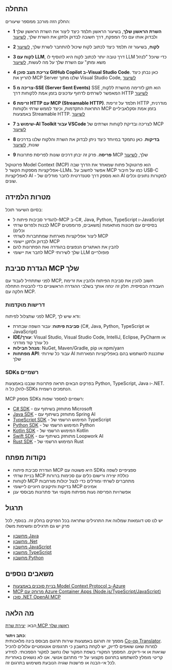 <!--
CO_OP_TRANSLATOR_METADATA:
{
  "original_hash": "97f1c99b5b12cf03d4b1be68b3636a4a",
  "translation_date": "2025-07-04T17:59:23+00:00",
  "source_file": "03-GettingStarted/README.md",
  "language_code": "he"
}
-->
## התחלה  

החלק הזה מורכב ממספר שיעורים:

- **1 השרת הראשון שלך**, בשיעור הראשון תלמד כיצד ליצור את השרת הראשון שלך ולבדוק אותו עם כלי המפקח, דרך חשובה לבדוק ולתקן את השרת שלך, [לשיעור](/03-GettingStarted/01-first-server/README.md)

- **2 לקוח**, בשיעור זה תלמד כיצד לכתוב לקוח שיכול להתחבר לשרת שלך, [לשיעור](/03-GettingStarted/02-client/README.md)

- **3 לקוח עם LLM**, דרך טובה יותר לכתוב לקוח היא להוסיף לו LLM כדי שיוכל "לנהל משא ומתן" עם השרת שלך על מה לעשות, [לשיעור](/03-GettingStarted/03-llm-client/README.md)

- **4 צריכת מצב סוכן GitHub Copilot ב-Visual Studio Code**. כאן נבחן כיצד להריץ את MCP Server שלנו מתוך Visual Studio Code, [לשיעור](/03-GettingStarted/04-vscode/README.md)

- **5 צריכה מ-SSE (Server Sent Events)** SSE הוא תקן לזרימה מהשרת ללקוח, המאפשר לשרתים לדחוף עדכונים בזמן אמת ללקוחות דרך HTTP [לשיעור](/03-GettingStarted/05-sse-server/README.md)

- **6 זרימת HTTP עם MCP (Streamable HTTP)**. תלמד על זרימת HTTP מודרנית, התראות התקדמות, וכיצד לממש שרתי ולקוחות MCP בזמן אמת וסקלאביליים באמצעות Streamable HTTP. [לשיעור](/03-GettingStarted/06-http-streaming/README.md)

- **7 שימוש ב-AI Toolkit עבור VSCode** לצריכה ובדיקת לקוחות ושרתים של MCP [לשיעור](/03-GettingStarted/07-aitk/README.md)

- **8 בדיקות**. כאן נתמקד במיוחד כיצד ניתן לבדוק את השרת והלקוח שלנו בדרכים שונות, [לשיעור](/03-GettingStarted/08-testing/README.md)

- **9 פריסה**. פרק זה יבחן דרכים שונות לפריסת פתרונות MCP שלך, [לשיעור](/03-GettingStarted/09-deployment/README.md)


פרוטוקול Model Context (MCP) הוא פרוטוקול פתוח שמאחד את הדרך שבה אפליקציות מספקות הקשר ל-LLMs. אפשר לחשוב על MCP כמו על חיבור USB-C לאפליקציות AI - הוא מספק דרך סטנדרטית לחבר מודלים של AI למקורות נתונים וכלים שונים.

## מטרות הלמידה

בסיום השיעור תוכל:

- להגדיר סביבות פיתוח ל-MCP ב-C#, Java, Python, TypeScript ו-JavaScript
- לבנות ולפרוס שרתי MCP בסיסיים עם תכונות מותאמות (משאבים, פרומפטים וכלים)
- ליצור אפליקציות מארחות שמתחברות לשרתי MCP
- לבדוק ולתקן יישומי MCP
- להבין את האתגרים הנפוצים בהגדרה ואת הפתרונות להם
- לחבר את יישומי MCP שלך לשירותי LLM פופולריים

## הגדרת סביבת MCP שלך

לפני שתתחיל לעבוד עם MCP, חשוב להכין את סביבת הפיתוח ולהבין את זרימת העבודה הבסיסית. חלק זה ינחה אותך בשלבי ההגדרה הראשוניים כדי להבטיח התחלה חלקה עם MCP.

### דרישות מוקדמות

לפני שתצלול לפיתוח MCP, ודא שיש לך:

- **סביבת פיתוח**: עבור השפה שבחרת (C#, Java, Python, TypeScript או JavaScript)
- **IDE/עורך**: Visual Studio, Visual Studio Code, IntelliJ, Eclipse, PyCharm או כל עורך קוד מודרני
- **מנהל חבילות**: NuGet, Maven/Gradle, pip או npm/yarn
- **מפתחות API**: עבור כל שירותי AI שתכננת להשתמש בהם באפליקציות המארחות שלך


### SDKs רשמיים

בפרקים הבאים תראה פתרונות שנבנו באמצעות Python, TypeScript, Java ו-.NET. להלן כל ה-SDKs הנתמכים רשמית.

MCP מספק SDKs רשמיים למספר שפות:
- [C# SDK](https://github.com/modelcontextprotocol/csharp-sdk) - מתוחזק בשיתוף עם Microsoft
- [Java SDK](https://github.com/modelcontextprotocol/java-sdk) - מתוחזק בשיתוף עם Spring AI
- [TypeScript SDK](https://github.com/modelcontextprotocol/typescript-sdk) - המימוש הרשמי של TypeScript
- [Python SDK](https://github.com/modelcontextprotocol/python-sdk) - המימוש הרשמי של Python
- [Kotlin SDK](https://github.com/modelcontextprotocol/kotlin-sdk) - המימוש הרשמי של Kotlin
- [Swift SDK](https://github.com/modelcontextprotocol/swift-sdk) - מתוחזק בשיתוף עם Loopwork AI
- [Rust SDK](https://github.com/modelcontextprotocol/rust-sdk) - המימוש הרשמי של Rust

## נקודות מפתח

- הגדרת סביבת פיתוח MCP היא פשוטה עם SDKs ספציפיים לשפה
- בניית שרתי MCP כוללת יצירה ורישום כלים עם סכימות ברורות
- לקוחות MCP מתחברים לשרתי ומודלים כדי לנצל יכולות מורחבות
- בדיקות ותיקונים חיוניים ליישומי MCP אמינים
- אפשרויות הפריסה נעות מפיתוח מקומי ועד פתרונות מבוססי ענן

## תרגול

יש לנו סט דוגמאות שמלווה את התרגילים שתראה בכל הפרקים בחלק זה. בנוסף, לכל פרק יש גם תרגילים ומשימות משלו

- [מחשבון Java](./samples/java/calculator/README.md)
- [מחשבון .Net](../../../03-GettingStarted/samples/csharp)
- [מחשבון JavaScript](./samples/javascript/README.md)
- [מחשבון TypeScript](./samples/typescript/README.md)
- [מחשבון Python](../../../03-GettingStarted/samples/python)

## משאבים נוספים

- [בניית סוכנים באמצעות Model Context Protocol ב-Azure](https://learn.microsoft.com/azure/developer/ai/intro-agents-mcp)
- [MCP מרוחק עם Azure Container Apps (Node.js/TypeScript/JavaScript)](https://learn.microsoft.com/samples/azure-samples/mcp-container-ts/mcp-container-ts/)
- [סוכן .NET OpenAI MCP](https://learn.microsoft.com/samples/azure-samples/openai-mcp-agent-dotnet/openai-mcp-agent-dotnet/)

## מה הלאה

הבא: [יצירת שרת MCP ראשון שלך](./01-first-server/README.md)

**כתב ויתור**:  
מסמך זה תורגם באמצעות שירות תרגום מבוסס בינה מלאכותית [Co-op Translator](https://github.com/Azure/co-op-translator). למרות שאנו שואפים לדיוק, יש לקחת בחשבון כי תרגומים אוטומטיים עלולים להכיל שגיאות או אי-דיוקים. המסמך המקורי בשפת המקור שלו נחשב למקור הסמכותי. למידע קריטי מומלץ להשתמש בתרגום מקצועי על ידי מתרגם אנושי. אנו לא נושאים באחריות לכל אי-הבנה או פרשנות שגויה הנובעת משימוש בתרגום זה.